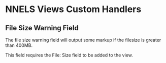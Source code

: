 # NNELS Views Custom Handlers

## File Size Warning Field

The file size warning field will output some markup if the filesize is greater than 400MB.

This field requires the File: Size field to be added to the view.